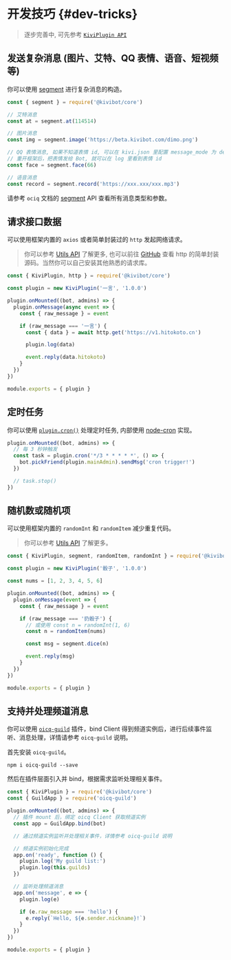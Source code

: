 # 开发技巧 {#dev-tricks}

> 逐步完善中, 可先参考 [`KiviPlugin API`](/api/plugin)

## 发送复杂消息 (图片、艾特、QQ 表情、语音、短视频等)

你可以使用 [segment](https://oicqjs.github.io/oicq/modules.html#segment) 进行复杂消息的构造。

```js
const { segment } = require('@kivibot/core')

// 艾特消息
const at = segment.at(114514)

// 图片消息
const img = segment.image('https://beta.kivibot.com/dimo.png')

// QQ 表情消息, 如果不知道表情 id, 可以在 kivi.json 里配置 message_mode 为 detail
// 重开框架后，把表情发给 Bot, 就可以在 log 里看到表情 id
const face = segment.face(66)

// 语音消息
const record = segment.record('https://xxx.xxx/xxx.mp3')
```

请参考 `ociq` 文档的 [segment](https://oicqjs.github.io/oicq/modules.html#segment) API 查看所有消息类型和参数。

## 请求接口数据

可以使用框架内置的 `axios` 或者简单封装过的 `http` 发起网络请求。

> 你可以参考 [Utils API](/api/utils#axios-http) 了解更多, 也可以前往 [GitHub](https://github.com/KiviBotLab/KiviBot/blob/main/src/utils/request.ts) 查看 http 的简单封装源码。当然你可以自己安装其他熟悉的请求库。

```js
const { KiviPlugin, http } = require('@kivibot/core')

const plugin = new KiviPlugin('一言', '1.0.0')

plugin.onMounted((bot, admins) => {
  plugin.onMessage(async event => {
    const { raw_message } = event

    if (raw_message === '一言') {
      const { data } = await http.get('https://v1.hitokoto.cn')

      plugin.log(data)

      event.reply(data.hitokoto)
    }
  })
})

module.exports = { plugin }
```

## 定时任务

你可以使用 [`plugin.cron()`](/api/plugin#plugin-cron) 处理定时任务, 内部使用 [node-cron](https://github.com/node-cron/node-cron) 实现。

```js
plugin.onMounted((bot, admins) => {
  // 每 3 秒钟触发
  const task = plugin.cron('*/3 * * * * *', () => {
    bot.pickFriend(plugin.mainAdmin).sendMsg('cron trigger!')
  })

  // task.stop()
})
```

## 随机数或随机项

可以使用框架内置的 `randomInt` 和 `randomItem` 减少重复代码。

> 你可以参考 [Utils API](/api/utils#randomint) 了解更多。

```js
const { KiviPlugin, segment, randomItem, randomInt } = require('@kivibot/core')

const plugin = new KiviPlugin('骰子', '1.0.0')

const nums = [1, 2, 3, 4, 5, 6]

plugin.onMounted((bot, admins) => {
  plugin.onMessage(event => {
    const { raw_message } = event

    if (raw_message === '扔骰子') {
      // 或使用 const n = randomInt(1, 6)
      const n = randomItem(nums)

      const msg = segment.dice(n)

      event.reply(msg)
    }
  })
})

module.exports = { plugin }
```

## 支持并处理频道消息

你可以使用 [`oicq-guild`](https://github.com/takayama-lily/oicq-guild) 插件，bind Client 得到频道实例后，进行后续事件监听、消息处理，详情请参考 `oicq-guild` 说明。

首先安装 `oicq-guild`。

```shell
npm i oicq-guild --save
```

然后在插件层面引入并 bind，根据需求监听处理相关事件。

```js
const { KiviPlugin } = require('@kivibot/core')
const { GuildApp } = require('oicq-guild')

plugin.onMounted((bot, admins) => {
  // 插件 mount 后，绑定 oicq Client 获取频道实例
  const app = GuildApp.bind(bot)

  // 通过频道实例监听并处理相关事件，详情参考 oicq-guild 说明

  // 频道实例初始化完成
  app.on('ready', function () {
    plugin.log('My guild list:')
    plugin.log(this.guilds)
  })

  // 监听处理频道消息
  app.on('message', e => {
    plugin.log(e)

    if (e.raw_message === 'hello') {
      e.reply(`Hello, ${e.sender.nickname}!`)
    }
  })
})

module.exports = { plugin }
```
